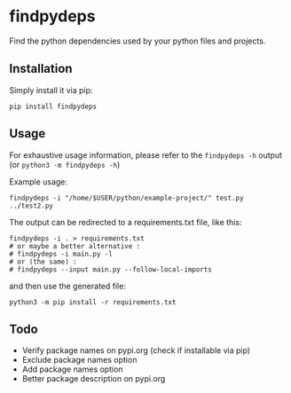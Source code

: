 # findpydeps
Find the python dependencies used by your python files and projects.

## Installation
Simply install it via pip:
```
pip install findpydeps
```

## Usage
For exhaustive usage information, please refer to the `findpydeps -h` output (or `python3 -m findpydeps -h`)

Example usage:
```
findpydeps -i "/home/$USER/python/example-project/" test.py ../test2.py
```

The output can be redirected to a requirements.txt file, like this:
```
findpydeps -i . > requirements.txt
# or maybe a better alternative :
# findpydeps -i main.py -l
# or (the same) :
# findpydeps --input main.py --follow-local-imports
```
and then use the generated file:
```
python3 -m pip install -r requirements.txt
```

## Todo
 * Verify package names on pypi.org (check if installable via pip)
 * Exclude package names option
 * Add package names option
 * Better package description on pypi.org
